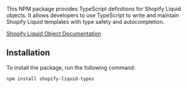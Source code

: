 This NPM package provides TypeScript definitions for Shopify Liquid objects. It allows developers to use TypeScript to write and maintain Shopify Liquid templates with type safety and autocompletion.

[Shopify Liquid Object Documentation](https://shopify.dev/docs/api/liquid/objects/)

## Installation

To install the package, run the following command:

```bash
npm install shopify-liquid-types
```
